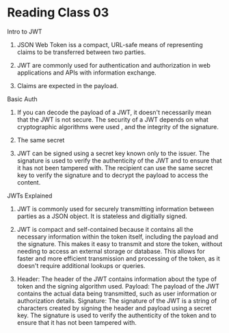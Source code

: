 # Reading Class 03

Intro to JWT

1) JSON Web Token iss a compact, URL-safe means of representing claims to be transferred between two parties.

2) JWT are commonly used for authentication and authorization in web applications and APIs with information exchange.

3) Claims are expected in the payload.

Basic Auth

1) If you can decode the payload of a JWT, it doesn't necessarily mean that the JWT is not secure. The security of a JWT depends on what cryptographic algorithms were used , and the integrity of the signature.

2) The same secret

3) JWT can be signed using a secret key known only to the issuer. The signature is used to verify the authenticity of the JWT and to ensure that it has not been tampered with. The recipient can use the same secret key to verify the signature and to decrypt the payload to access the content.

JWTs Explained

1) JWT is commonly used for securely transmitting information between parties as a JSON object. It is stateless and digitially signed.

2) JWT is compact and self-contained because it contains all the necessary information within the token itself, including the payload and the signature. This makes it easy to transmit and store the token, without needing to access an external storage or database. This allows for faster and more efficient transmission and processing of the token, as it doesn't require additional lookups or queries.

3) Header: The header of the JWT contains information about the type of token and the signing algorithm used. Payload: The payload of the JWT contains the actual data being transmitted, such as user information or authorization details. Signature: The signature of the JWT is a string of characters created by signing the header and payload using a secret key. The signature is used to verify the authenticity of the token and to ensure that it has not been tampered with.